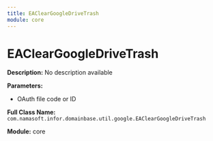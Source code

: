 ```yaml
---
title: EAClearGoogleDriveTrash
module: core
---
```


# EAClearGoogleDriveTrash

**Description:** No description available

**Parameters:**
- OAuth file code or ID

**Full Class Name:** `com.namasoft.infor.domainbase.util.google.EAClearGoogleDriveTrash`

**Module:** core

